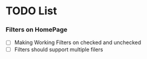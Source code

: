 # TODO List

### Filters on HomePage

- [ ] Making Working Filters on checked and unchecked
- [ ] Filters should support multiple filers
